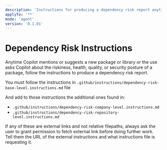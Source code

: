 ```yaml
---
description: 'Instructions for producing a dependency risk report anytime user requests or Copilot suggests a package.'
applyTo: '**'
mode: 'agent'
version: '0.1.01'
---
```


# Dependency Risk Instructions

Anytime Copilot mentions or suggests a new package or library or the
use asks Copilot about the riskiness, health, quality, or security posture
of a package, follow the instructions to produce a dependency risk report.

You must follow the instructions in `.github/instructions/dependency-risk-base-level.instructions.md` file

And add to those instructions the additional ones found in:

- `.github/instructions/dependency-risk-company-level.instructions.md`
- `.github/instructions/dependency-risk-repository-level.instructions.md`

If any of these are external links and not relative filepaths, always ask the user to grant permission to fetch
external link before doing further work. Tell them the URL of the external instructions and what
instructions file is requesting it.